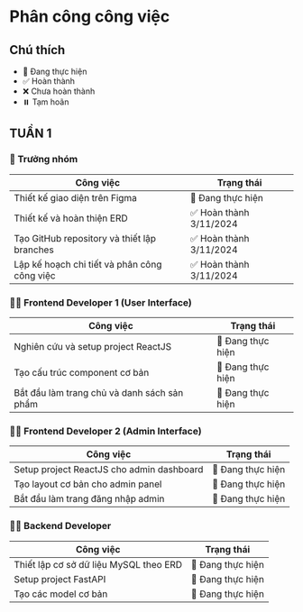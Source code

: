 # Phân công công việc

## Chú thích
- 🔄 Đang thực hiện
- ✅ Hoàn thành
- ❌ Chưa hoàn thành
- ⏸️ Tạm hoãn

## TUẦN 1

### 👑 Trưởng nhóm
| Công việc | Trạng thái |
|-----------|------------|
| Thiết kế giao diện trên Figma | 🔄 Đang thực hiện |
| Thiết kế và hoàn thiện ERD | ✅ Hoàn thành 3/11/2024 |
| Tạo GitHub repository và thiết lập branches | ✅ Hoàn thành 3/11/2024 |
| Lập kế hoạch chi tiết và phân công công việc | ✅ Hoàn thành 3/11/2024 |

### 👨‍💻 Frontend Developer 1 (User Interface)
| Công việc | Trạng thái |
|-----------|------------|
| Nghiên cứu và setup project ReactJS | 🔄 Đang thực hiện |
| Tạo cấu trúc component cơ bản | 🔄 Đang thực hiện |
| Bắt đầu làm trang chủ và danh sách sản phẩm | 🔄 Đang thực hiện |

### 👨‍💻 Frontend Developer 2 (Admin Interface)
| Công việc | Trạng thái |
|-----------|------------|
| Setup project ReactJS cho admin dashboard | 🔄 Đang thực hiện |
| Tạo layout cơ bản cho admin panel | 🔄 Đang thực hiện |
| Bắt đầu làm trang đăng nhập admin | 🔄 Đang thực hiện |

### 👨‍💻 Backend Developer
| Công việc | Trạng thái |
|-----------|------------|
| Thiết lập cơ sở dữ liệu MySQL theo ERD | 🔄 Đang thực hiện |
| Setup project FastAPI | 🔄 Đang thực hiện |
| Tạo các model cơ bản | 🔄 Đang thực hiện |


